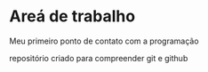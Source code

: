 # Areá de trabalho
Meu primeiro ponto de contato com a programação

repositório criado para compreender git e github
